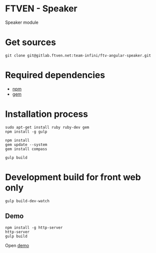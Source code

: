 FTVEN - Speaker
========================

Speaker module

# Get sources

```
git clone git@gitlab.ftven.net:team-infini/ftv-angular-speaker.git
```

# Required dependencies

- [npm](https://nodejs.org/)
- [gem](https://rubygems.org/)

# Installation process

```
sudo apt-get install ruby ruby-dev gem
npm install -g gulp

npm install
gem update --system
gem install compass

gulp build
```

# Development build for front web only

```
gulp build-dev-watch
```

## Demo

```
npm install -g http-server
http-server
gulp build
```

Open [demo](http://127.0.0.1:8080/demo.html)
